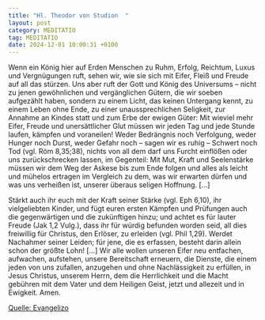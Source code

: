 ```yaml
---
title: "Hl. Theodor von Studion  "
layout: post
category: MEDITATIO
tag: MEDITATIO
date: 2024-12-01 10:00:31 +0100
---
```

Wenn ein König hier auf Erden Menschen zu Ruhm, Erfolg, Reichtum, Luxus und Vergnügungen ruft, sehen wir, wie sie sich mit Eifer, Fleiß und Freude auf all das stürzen. Uns aber ruft der Gott und König des Universums – nicht zu jenen gewöhnlichen und vergänglichen Gütern, die wir soeben aufgezählt haben, sondern zu einem Licht, das keinen Untergang kennt, zu einem Leben ohne Ende, zu einer unaussprechlichen Seligkeit, zur Annahme an Kindes statt und zum Erbe der ewigen Güter: Mit wieviel mehr Eifer, Freude und unersättlicher Glut müssen wir jeden Tag und jede Stunde laufen, kämpfen und voraneilen! Weder Bedrängnis noch Verfolgung, weder Hunger noch Durst, weder Gefahr noch – sagen wir es ruhig – Schwert noch Tod (vgl.<!--more--> Röm 8,35;38), nichts von all dem darf uns Furcht einflößen oder uns zurückschrecken lassen, im Gegenteil: Mit Mut, Kraft und Seelenstärke müssen wir dem Weg der Askese bis zum Ende folgen und alles als leicht und mühelos ertragen im Vergleich zu dem, was wir erwarten dürfen und was uns verheißen ist, unserer überaus seligen Hoffnung. [...]
 
Stärkt auch ihr euch mit der Kraft seiner Stärke (vgl. Eph 6,10), ihr vielgeliebten Kinder, und fügt euren ersten Kämpfen und Prüfungen auch die gegenwärtigen und die zukünftigen hinzu; und achtet es für lauter Freude (Jak 1,2 Vulg.), dass ihr für würdig befunden worden seid, all dies freiwillig für Christus, den Erlöser, zu erleiden (vgl. Phil 1,29). Werdet Nachahmer seiner Leiden; für jene, die es erfassen, besteht darin allein schon der größte Lohn! […] Wir alle wollen unseren Eifer neu entfachen, aufwachen, aufstehen, unsere Bereitschaft erneuern, die Dienste, die einem jeden von uns zufallen, anzugehen und ohne Nachlässigkeit zu erfüllen, in Jesus Christus, unserem Herrn, dem die Herrlichkeit und die Macht gebühren mit dem Vater und dem Heiligen Geist, jetzt und allezeit und in Ewigkeit. Amen.

[Quelle: Evangelizo](https://evangeliumtagfuertag.org/DE/gospel)
